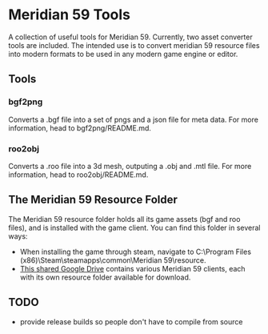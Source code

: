 # Meridian 59 Tools
A collection of useful tools for Meridian 59. Currently, two asset converter tools are included. The intended use is to convert meridian 59 resource files into modern formats to be used in any modern game engine or editor.
## Tools
### bgf2png
Converts a .bgf file into a set of pngs and a json file for meta data. For more information, head to bgf2png/README.md.
### roo2obj
Converts a .roo file into a 3d mesh, outputing a .obj and .mtl file. For more information, head to roo2obj/README.md.
## The Meridian 59 Resource Folder
The Meridian 59 resource folder holds all its game assets (bgf and roo files), and is installed with the game client. You can find this folder in several ways:
- When installing the game through steam, navigate to C:\Program Files (x86)\Steam\steamapps\common\Meridian 59\resource. 
- [This shared Google Drive](https://drive.google.com/drive/folders/15S8DFOqC6e0hLIgKeaLneboNBXi0QKdM) contains various Meridian 59 clients, each with its own resource folder available for download.
## TODO
- provide release builds so people don't have to compile from source
